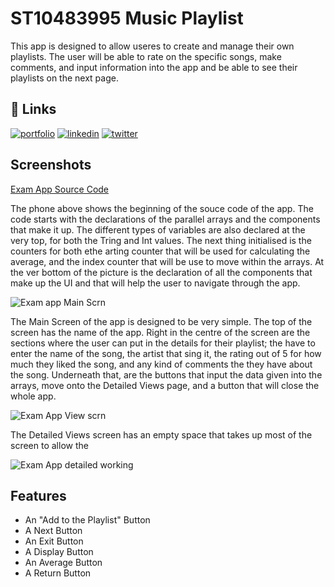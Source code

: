 
# ST10483995 Music Playlist

This app is designed to allow useres to create and manage their own playlists. The user will be able to rate on the specific songs, make comments, and input information into the app and be able to see their playlists on the next page. 


## 🔗 Links
[![portfolio](https://img.shields.io/badge/my_portfolio-000?style=for-the-badge&logo=ko-fi&logoColor=white)](https://katherineoelsner.com/)
[![linkedin](https://img.shields.io/badge/linkedin-0A66C2?style=for-the-badge&logo=linkedin&logoColor=white)](https://www.linkedin.com/)
[![twitter](https://img.shields.io/badge/twitter-1DA1F2?style=for-the-badge&logo=twitter&logoColor=white)](https://twitter.com/)


## Screenshots

[Exam App Source Code](https://github.com/user-attachments/assets/b337af5e-957c-471f-a1de-77fb62dab522)

The phone above shows the beginning of the souce code of the app. The code starts with the declarations of the parallel arrays and the components that make it up. The different types of variables are also declared at the very top, for both the Tring and Int values. The next thing initialised is the counters for both ethe arting counter that will be used for calculating the average, and the index counter that will be use to move within the arrays. At the ver bottom of the picture is the declaration of all the components that make up the UI and that will help the user to navigate through the app.

![Exam app Main Scrn](https://github.com/user-attachments/assets/0ea2b1c7-9b60-4e87-869b-8ac49aa58259)

The Main Screen of the app is designed to be very simple. The top of the screen has the name of the app. Right in the centre of the screen are the sections where the user can put in the details for their playlist; the have to enter the name of the song, the artist that sing it, the rating out of 5 for how much they liked the song, and any kind of comments the they have about the song. Underneath that, are the buttons that input the data given into the arrays, move onto the Detailed Views page, and a button that will close the whole app.

![Exam App View scrn](https://github.com/user-attachments/assets/deb5124b-a698-4fce-8092-4b6cf42d785a)

The Detailed Views screen has an empty space that takes up most of the screen to allow the 


![Exam App detailed working](https://github.com/user-attachments/assets/fefdbd76-a451-43a3-a0cb-f974e4752ad3)



## Features

- An "Add to the Playlist" Button
- A Next Button
- An Exit Button
- A Display Button
- An Average Button
- A Return Button


